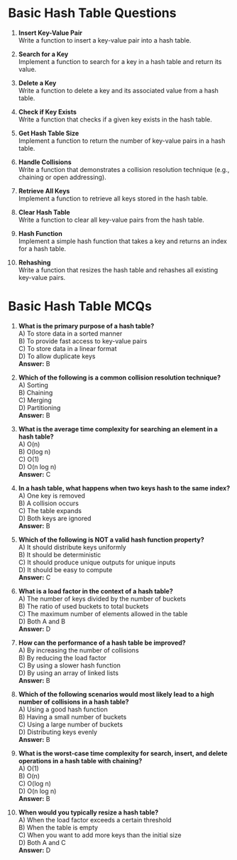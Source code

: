 # Basic Hash Table Questions

1. **Insert Key-Value Pair**  
   Write a function to insert a key-value pair into a hash table.

2. **Search for a Key**  
   Implement a function to search for a key in a hash table and return its value.

3. **Delete a Key**  
   Write a function to delete a key and its associated value from a hash table.

4. **Check if Key Exists**  
   Write a function that checks if a given key exists in the hash table.

5. **Get Hash Table Size**  
   Implement a function to return the number of key-value pairs in a hash table.

6. **Handle Collisions**  
   Write a function that demonstrates a collision resolution technique (e.g., chaining or open addressing).

7. **Retrieve All Keys**  
   Implement a function to retrieve all keys stored in the hash table.

8. **Clear Hash Table**  
   Write a function to clear all key-value pairs from the hash table.

9. **Hash Function**  
   Implement a simple hash function that takes a key and returns an index for a hash table.

10. **Rehashing**  
    Write a function that resizes the hash table and rehashes all existing key-value pairs.

# Basic Hash Table MCQs

1. **What is the primary purpose of a hash table?**  
   A) To store data in a sorted manner  
   B) To provide fast access to key-value pairs  
   C) To store data in a linear format  
   D) To allow duplicate keys  
   **Answer:** B

2. **Which of the following is a common collision resolution technique?**  
   A) Sorting  
   B) Chaining  
   C) Merging  
   D) Partitioning  
   **Answer:** B

3. **What is the average time complexity for searching an element in a hash table?**  
   A) O(n)  
   B) O(log n)  
   C) O(1)  
   D) O(n log n)  
   **Answer:** C

4. **In a hash table, what happens when two keys hash to the same index?**  
   A) One key is removed  
   B) A collision occurs  
   C) The table expands  
   D) Both keys are ignored  
   **Answer:** B

5. **Which of the following is NOT a valid hash function property?**  
   A) It should distribute keys uniformly  
   B) It should be deterministic  
   C) It should produce unique outputs for unique inputs  
   D) It should be easy to compute  
   **Answer:** C

6. **What is a load factor in the context of a hash table?**  
   A) The number of keys divided by the number of buckets  
   B) The ratio of used buckets to total buckets  
   C) The maximum number of elements allowed in the table  
   D) Both A and B  
   **Answer:** D

7. **How can the performance of a hash table be improved?**  
   A) By increasing the number of collisions  
   B) By reducing the load factor  
   C) By using a slower hash function  
   D) By using an array of linked lists  
   **Answer:** B

8. **Which of the following scenarios would most likely lead to a high number of collisions in a hash table?**  
   A) Using a good hash function  
   B) Having a small number of buckets  
   C) Using a large number of buckets  
   D) Distributing keys evenly  
   **Answer:** B

9. **What is the worst-case time complexity for search, insert, and delete operations in a hash table with chaining?**  
   A) O(1)  
   B) O(n)  
   C) O(log n)  
   D) O(n log n)  
   **Answer:** B

10. **When would you typically resize a hash table?**  
    A) When the load factor exceeds a certain threshold  
    B) When the table is empty  
    C) When you want to add more keys than the initial size  
    D) Both A and C  
    **Answer:** D
